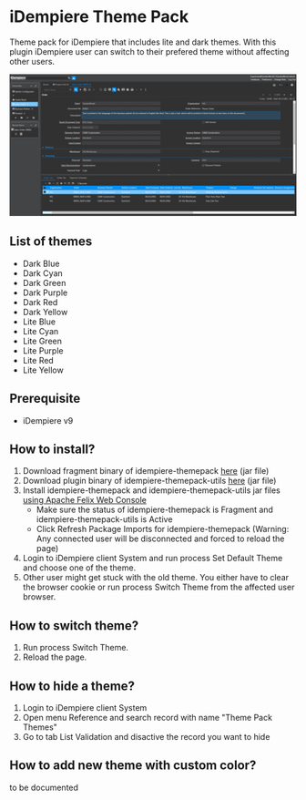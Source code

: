 # iDempiere Theme Pack
Theme pack for iDempiere that includes lite and dark themes. With this plugin iDempiere user can switch to their prefered theme without affecting other users.

![screenshots](./screenshots/screenshots.gif)

## List of themes
- Dark Blue
- Dark Cyan
- Dark Green
- Dark Purple
- Dark Red
- Dark Yellow
- Lite Blue
- Lite Cyan
- Lite Green
- Lite Purple
- Lite Red
- Lite Yellow

## Prerequisite
- iDempiere v9

## How to install?
1. Download fragment binary of idempiere-themepack [here](https://github.com/anozimada/idempiere-themepack/releases) (jar file)
2. Download plugin binary of idempiere-themepack-utils [here](https://github.com/anozimada/idempiere-themepack-utils/releases) (jar file)
3. Install idempiere-themepack and idempiere-themepack-utils jar files [using Apache Felix Web Console](http://wiki.idempiere.org/en/Developing_Plug-Ins_-_Get_your_Plug-In_running#Apache_Felix_Web_Console)
   - Make sure the status of idempiere-themepack is Fragment and idempiere-themepack-utils is Active
   - Click Refresh Package Imports for idempiere-themepack (Warning: Any connected user will be disconnected and forced to reload the page)
4. Login to iDempiere client System and run process Set Default Theme and choose one of the theme.
5. Other user might get stuck with the old theme. You either have to clear the browser cookie or run process Switch Theme from the affected user browser.

## How to switch theme?
1. Run process Switch Theme.
2. Reload the page.

## How to hide a theme?
1. Login to iDempiere client System
2. Open menu Reference and search record with name "Theme Pack Themes"
3. Go to tab List Validation and disactive the record you want to hide

## How to add new theme with custom color?
to be documented
